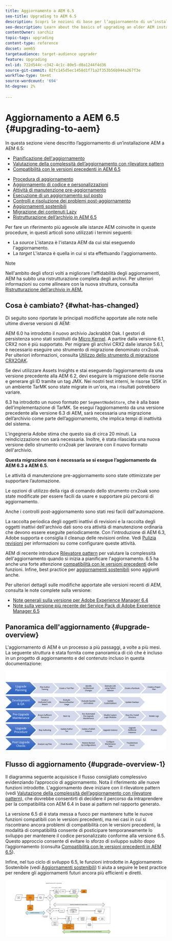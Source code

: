```yaml
---
title: Aggiornamento a AEM 6.5
seo-title: Upgrading to AEM 6.5
description: Scopri le nozioni di base per l’aggiornamento di un’installazione AEM precedente a AEM 6.5.
seo-description: Learn about the basics of upgrading an older AEM installation to AEM 6.5.
contentOwner: sarchiz
topic-tags: upgrading
content-type: reference
docset: aem65
targetaudience: target-audience upgrader
feature: Upgrading
exl-id: 722d544c-c342-4c1c-80e5-d0a1244f4d36
source-git-commit: 02fc145d5ec1458d1f71a2f353b56b944a267f3e
workflow-type: tm+mt
source-wordcount: '694'
ht-degree: 2%

---
```


# Aggiornamento a AEM 6.5 {#upgrading-to-aem}

In questa sezione viene descritto l’aggiornamento di un’installazione AEM a AEM 6.5:

* [Pianificazione dell&#39;aggiornamento](/help/sites-deploying/upgrade-planning.md)
* [Valutazione della complessità dell’aggiornamento con rilevatore pattern](/help/sites-deploying/pattern-detector.md)
* [Compatibilità con le versioni precedenti in AEM 6.5](/help/sites-deploying/backward-compatibility.md)

<!--* [Using Offline Reindexing To Reduce Downtime During an Upgrade](/help/sites-deploying/upgrade-offline-reindexing.md)-->
* [Procedura di aggiornamento](/help/sites-deploying/upgrade-procedure.md)
* [Aggiornamento di codice e personalizzazioni](/help/sites-deploying/upgrading-code-and-customizations.md)
* [Attività di manutenzione pre-aggiornamento](/help/sites-deploying/pre-upgrade-maintenance-tasks.md)
* [Esecuzione di un aggiornamento sul posto](/help/sites-deploying/in-place-upgrade.md)
* [Controlli e risoluzione dei problemi post-aggiornamento](/help/sites-deploying/post-upgrade-checks-and-troubleshooting.md)
* [Aggiornamenti sostenibili](/help/sites-deploying/sustainable-upgrades.md)
* [Migrazione dei contenuti Lazy](/help/sites-deploying/lazy-content-migration.md)
* [Ristrutturazione dell’archivio in AEM 6.5](/help/sites-deploying/repository-restructuring.md)

Per fare un riferimento più agevole alle istanze AEM coinvolte in queste procedure, in questi articoli sono utilizzati i termini seguenti:

* La *source* L&#39;istanza è l&#39;istanza AEM da cui stai eseguendo l&#39;aggiornamento.
* La *target* L&#39;istanza è quella in cui si sta effettuando l&#39;aggiornamento.

>[!NOTE]
>
>Nell&#39;ambito degli sforzi volti a migliorare l&#39;affidabilità degli aggiornamenti, AEM ha subito una ristrutturazione completa degli archivi. Per ulteriori informazioni su come allineare con la nuova struttura, consulta [Ristrutturazione dell’archivio in AEM.](/help/sites-deploying/repository-restructuring.md)

## Cosa è cambiato? {#what-has-changed}

Di seguito sono riportate le principali modifiche apportate alle note nelle ultime diverse versioni di AEM:

AEM 6.0 ha introdotto il nuovo archivio Jackrabbit Oak. I gestori di persistenza sono stati sostituiti da [Micro Kernel](/help/sites-deploying/platform.md#contentbody_title_4). A partire dalla versione 6.1, CRX2 non è più supportato. Per migrare gli archivi CRX2 dalle istanze 5.6.1, è necessario eseguire uno strumento di migrazione denominato crx2oak. Per ulteriori informazioni, consulta [Utilizzo dello strumento di migrazione CRX2OAK](/help/sites-deploying/using-crx2oak.md).

Se devi utilizzare Assets Insights e stai eseguendo l’aggiornamento da una versione precedente alla AEM 6.2, devi eseguire la migrazione delle risorse e generare gli ID tramite un tag JMX. Nei nostri test interni, le risorse 125K in un ambiente TarMK sono state migrate in un&#39;ora, ma i risultati potrebbero variare.

6.3 ha introdotto un nuovo formato per `SegmentNodeStore`, che è alla base dell’implementazione di TarMK. Se esegui l’aggiornamento da una versione precedente alla versione 6.3 di AEM, sarà necessaria una migrazione dell’archivio come parte dell’aggiornamento, che implica tempi di inattività del sistema.

L&#39;ingegneria Adobe stima che questo sia di circa 20 minuti. La reindicizzazione non sarà necessaria. Inoltre, è stata rilasciata una nuova versione dello strumento crx2oak per lavorare con il nuovo formato dell&#39;archivio.

**Questa migrazione non è necessaria se si esegue l’aggiornamento da AEM 6.3 a AEM 6.5.**

Le attività di manutenzione pre-aggiornamento sono state ottimizzate per supportare l’automazione.

Le opzioni di utilizzo della riga di comando dello strumento crx2oak sono state modificate per essere facili da usare e supportare più percorsi di aggiornamento.

Anche i controlli post-aggiornamento sono stati resi facili dall&#39;automazione.

La raccolta periodica degli oggetti inattivi di revisioni e la raccolta degli oggetti inattivi dell&#39;archivio dati sono ora attività di manutenzione ordinaria che devono essere eseguite periodicamente. Con l&#39;introduzione di AEM 6.3, Adobe supporta e consiglia il cleanup delle revisioni online. Vedi [Pulizia revisioni](/help/sites-deploying/revision-cleanup.md) per informazioni su come configurare queste attività.

AEM di recente introduce [Rilevatore pattern](/help/sites-deploying/pattern-detector.md) per valutare la complessità dell&#39;aggiornamento quando si inizia a pianificare l&#39;aggiornamento. 6.5 ha anche una forte attenzione [compatibilità con le versioni precedenti](/help/sites-deploying/backward-compatibility.md) delle funzioni. Infine, best practice per [aggiornamenti sostenibili](/help/sites-deploying/sustainable-upgrades.md) sono aggiunti anche.

Per ulteriori dettagli sulle modifiche apportate alle versioni recenti di AEM, consulta le note complete sulla versione:

* [Note generali sulla versione per Adobe Experience Manager 6.4](https://experienceleague.adobe.com/docs/experience-manager-64/release-notes/release-notes.html?lang=it)
* [Note sulla versione più recente del Service Pack di Adobe Experience Manager 6.5](/help/release-notes/release-notes.md)

## Panoramica dell&#39;aggiornamento {#upgrade-overview}

L&#39;aggiornamento di AEM è un processo a più passaggi, a volte a più mesi. La seguente struttura è stata fornita come panoramica di ciò che è incluso in un progetto di aggiornamento e del contenuto incluso in questa documentazione:

![screen_shot_2018-03-30at80708am](assets/screen_shot_2018-03-30at80708am.png)

## Flusso di aggiornamento {#upgrade-overview-1}

Il diagramma seguente acquisisce il flusso consigliato complessivo evidenziando l’approccio di aggiornamento. Nota il riferimento alle nuove funzioni introdotte. L&#39;aggiornamento deve iniziare con il rilevatore pattern (vedi [Valutazione della complessità dell’aggiornamento con rilevatore pattern](/help/sites-deploying/pattern-detector.md)), che dovrebbe consentirti di decidere il percorso da intraprendere per la compatibilità con AEM 6.4 in base ai pattern nel rapporto generato.

La versione 6.5 di è stata messa a fuoco per mantenere tutte le nuove funzioni compatibili con le versioni precedenti, ma nei casi in cui si riscontrano ancora problemi di compatibilità con le versioni precedenti, la modalità di compatibilità consente di posticipare temporaneamente lo sviluppo per mantenere il codice personalizzato conforme alla versione 6.5. Questo approccio consente di evitare lo sforzo di sviluppo subito dopo l’aggiornamento (consulta [Compatibilità con le versioni precedenti in AEM 6.5](/help/sites-deploying/backward-compatibility.md)).

Infine, nel tuo ciclo di sviluppo 6.5, le funzioni introdotte in Aggiornamento Sostenibile (vedi [Aggiornamenti sostenibili](/help/sites-deploying/sustainable-upgrades.md)) ti aiuta a seguire le best practice per rendere gli aggiornamenti futuri ancora più efficienti e diretti.

![6_4_upgrade_overviewflowgraph-newpage3](assets/6_4_upgrade_overviewflowchart-newpage3.png)
